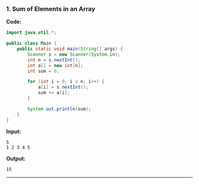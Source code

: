 

### 1. Sum of Elements in an Array  
**Code:**  
```java
import java.util.*;

public class Main {
    public static void main(String[] args) {
        Scanner s = new Scanner(System.in);
        int n = s.nextInt();
        int a[] = new int[n];
        int sum = 0;

        for (int i = 0; i < n; i++) {
            a[i] = s.nextInt();
            sum += a[i];
        }

        System.out.println(sum);
    }
}
```
**Input:**  
```
5  
1 2 3 4 5  
```
**Output:**  
```
15
```

---  
